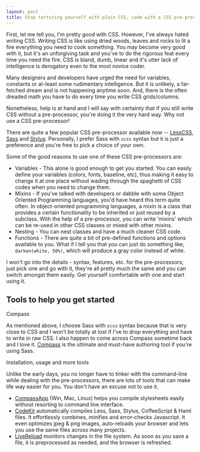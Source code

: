 ```yaml
---
layout: post
title: Stop torturing yourself with plain CSS, code with a CSS pre-processor
---
```


First, let me tell you, I'm pretty good with CSS. However, I've always hated writing CSS. Writing CSS is like using dried woods, leaves and rocks to lit a fire everything you need to cook something. You may become very good with it, but it's an unforgiving task and you've to do the rigorous feat every time you need the fire. CSS is bland, dumb, linear and it's utter lack of intelligence is derogatory even to the most novice coder.

Many designers and developers have urged the need for variables, constants or at-least some rudimentary intelligence. But it is unlikely, a far-fetched dream and is not happening anytime soon. And, there is the often dreaded math you have to do every time you write CSS grids/columns.

Nonetheless, help is at hand and I will say with certainty that if you still write CSS without a pre-processor, you're doing it the very hard way. Why not use a CSS pre-processor!

There are quite a few popular CSS pre-processor available now -- <a href="http://lesscss.org/">LessCSS</a>, <a href="http://sass-lang.com/">Sass</a> and <a href="http://learnboost.github.com/stylus/">Stylus</a>. Personally, I prefer Sass with `scss` syntax but it is just a preference and you're free to pick a choice of your own.

Some of the good reasons to use one of these CSS pre-processors are:

- Variables - This alone is good enough to get you started. You can easily define your variables (colors, fonts, baseline, etc), thus making it easy to change it at one place without wading through the spaghetti of CSS codes when you need to change them.
- Mixins - If you've talked with developers or dabble with some Object Oriented Programming languages, you'd have heard this term quite often. In object-oriented programming languages, a mixin is a class that provides a certain functionality to be inherited or just reused by a subclass. With the help of a pre-processor, you can write 'mixins' which can be re-used in other CSS classes or mixed with other mixins.
- Nesting - You can nest classes and have a much cleaner CSS code.
- Functions - There are quite a bit of pre-defined functions and options available to you. What if I tell you that you can just do something like, `darken(white, 50%)`, which will produce a gray color instead of white.

I won't go into the details - syntax, features, etc. for the pre-processors; just pick one and go with it, they're all pretty much the same and you can switch amongst them easily. Get yourself comfortable with one and start using it.

## Tools to help you get started

Compass

As mentioned above, I choose Sass with `scss` syntax because that is very close to CSS and I won't be totally at lost if I've to drop everything and have to write in raw CSS. I also happen to come across Compass sometime back and I love it. <a href="http://compass-style.org/">Compass</a> is the ultimate and must-have authoring tool if you're using Sass.

Installation, usage and more tools

Unlike the early days, you no longer have to tinker with the command-line while dealing with the pre-processors, there are lots of tools that can make life way easier for you. You don't have an excuse not to use it.

- <a href="http://compass.handlino.com/">CompassApp</a> (Win, Mac, Linux) helps you compile stylesheets easily without resorting to command line interface.
- <a href="http://incident57.com/codekit/">CodeKit</a> automatically compiles Less, Sass, Stylus, CoffeeScript & Haml files. It effortlessly combines, minifies and error-checks Javascript. It even optimizes jpeg & png images, auto-reloads your browser and lets you use the same files across many projects.
- <a href="http://livereload.com/">LiveReload</a> monitors changes in the file system. As soon as you save a file, it is preprocessed as needed, and the browser is refreshed.

